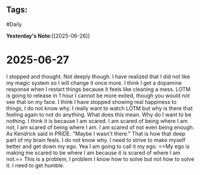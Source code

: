 ## Tags:
#Daily

__Yesterday's Note:__[[2025-06-26]]

# 2025-06-27

I stopped and thought. Not deeply though. I have realized that I did not like my magic system so I will change it once more. I think I get a dopamine response when I restart things because it feels like cleaning a mess. LOTM is going to release in 1 hour I cannot be more exited, though you would not see that on my face. I think I have stopped showing real happiness to things, I do not know why. I really want to watch LOTM but why is there that feeling again to not do anything. What does this mean. Why do I want to be nothing. I think it is because I am scared. I am scared of being where I am not, I am scared of being where I am. I am scared of not even being enough. As Kendrick said in PRIDE. "Maybe I wasn't there." That is how that deep part of my brain feels. I do not know why. I need to strive to make myself better and get down my ego. Yea I am going to call it my ego. ==My ego is making me scared to be where I am because it is scared of where I am not.== This is a problem, I problem I know how to solve but not how to solve it. I need to get humble. 